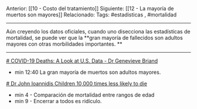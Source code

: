 Anterior: [[10 - Costo del tratamiento]]
Siguiente: [[12 - La mayoría de muertos son mayores]]
Relacionado:
Tags: #estadisticas , #mortalidad

--------------------------------------------------------------

Aún creyendo los datos oficiales, cuando uno disecciona las estadísticas de mortalidad, se puede ver que la **gran mayoría de fallecidos son adultos mayores con otras morbilidades importantes. **

--------------------------------------------------------------

[# COVID-19 Deaths: A Look at U.S. Data - Dr Genevieve Briand](https://odysee.com/@halloftruth:c/covid-19-deaths-a-look-at-US-data-dr-genevieve-briand:c)
- min 12:40 La gran mayoría de muertos son adultos mayores.


[# Dr John Ioannidis Children 10,000 times less likely to die](https://odysee.com/@NJRE:f/JohnIoannidisSalzburg:f)
-	min 4 - Comparación de mortalidad entre rangos de edad
-	min 9 - Encerrar a todos es ridículo. 


